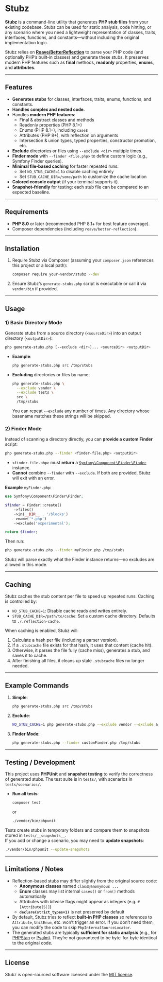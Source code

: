 # Stubz

**Stubz** is a command-line utility that generates **PHP stub files** from your existing codebase. Stubs can be used for static analysis, code hinting, or any scenario where you need a lightweight representation of classes, traits, interfaces, functions, and constants—without including the original implementation logic.

Stubz relies on [**Roave/BetterReflection**](https://github.com/Roave/BetterReflection) to parse your PHP code (and optionally PHP’s built-in classes) and generate these stubs. It preserves modern PHP features such as **final** methods, **readonly** properties, **enums**, and **attributes**.

---

## Features

- **Generates stubs** for classes, interfaces, traits, enums, functions, and constants.
- **Handles complex and nested code.**
- Handles **modern PHP features**:
    - Final & abstract classes and methods
    - Readonly properties (PHP 8.1+)
    - Enums (PHP 8.1+), including `case`s
    - Attributes (PHP 8+), with reflection on arguments
    - Intersection & union types, typed properties, constructor promotion, etc.
- **Exclude** directories or files using `--exclude <dir>` multiple times.
- **Finder mode** with `--finder <file.php>` to define custom logic (e.g., Symfony Finder queries).
- **Minimal file-based caching** for faster repeated runs:
    - Set `NO_STUB_CACHE=1` to disable caching entirely
    - Set `STUB_CACHE_DIR=/some/path` to customize the cache location
- **Colored console output** (if your terminal supports it).
- **Snapshot-friendly** for testing: each stub file can be compared to an expected baseline.

---

## Requirements

- **PHP 8.0** or later (recommended PHP 8.1+ for best feature coverage).
- Composer dependencies (including `roave/better-reflection`).

---

## Installation

1. Require Stubz via Composer (assuming your `composer.json` references this project or a local path):

   ```bash
   composer require your-vendor/stubz --dev
   ```

2. Ensure Stubz’s `generate-stubs.php` script is executable or call it via `vendor/bin` if provided.

---

## Usage

### 1) Basic Directory Mode

Generate stubs from a source directory (`<sourceDir>`) into an output directory (`<outputDir>`):

```bash
php generate-stubs.php [--exclude <dir>]... <sourceDir> <outputDir>
```

- **Example**:

  ```bash
  php generate-stubs.php src /tmp/stubs
  ```

- **Excluding** directories or files by name:

  ```bash
  php generate-stubs.php \
    --exclude vendor \
    --exclude tests \
    src \
    /tmp/stubs
  ```

  You can repeat `--exclude` any number of times. Any directory whose basename matches these strings will be skipped.

### 2) Finder Mode

Instead of scanning a directory directly, you can **provide a custom Finder** script:

```bash
php generate-stubs.php --finder <finder-file.php> <outputDir>
```

- `<finder-file.php>` must **return** a [`Symfony\Component\Finder\Finder`](https://symfony.com/doc/current/components/finder.html) instance.
- **Cannot** combine `--finder` with `--exclude`. If both are provided, Stubz will exit with an error.

**Example** `myFinder.php`:

```php
use Symfony\Component\Finder\Finder;

$finder = Finder::create()
    ->files()
    ->in(__DIR__ . '/blocks')
    ->name('*.php')
    ->exclude('experimental');

return $finder;
```

Then run:

```bash
php generate-stubs.php --finder myFinder.php /tmp/stubs
```

Stubz will parse exactly what the Finder instance returns—no excludes are allowed in this mode.

---

## Caching

Stubz caches the stub content per file to speed up repeated runs. Caching is controlled by:

- `NO_STUB_CACHE=1`: Disable cache reads and writes entirely.
- `STUB_CACHE_DIR=/path/to/cache`: Set a custom cache directory. Defaults to `./.reflection-cache`.

When caching is enabled, Stubz will:

1. Calculate a hash per file (including a parser version).
2. If a `.stubcache` file exists for that hash, it uses that content (cache hit).
3. Otherwise, it parses the file fully (cache miss), generates a stub, and saves it to cache.
4. After finishing all files, it cleans up stale `.stubcache` files no longer needed.

---

## Example Commands

1. **Simple**:

   ```bash
   php generate-stubs.php src /tmp/stubs
   ```

2. **Exclude**:

   ```bash
   NO_STUB_CACHE=1 php generate-stubs.php --exclude vendor --exclude assets src /tmp/stubs
   ```

3. **Finder Mode**:

   ```bash
   php generate-stubs.php --finder customFinder.php /tmp/stubs
   ```

---

## Testing / Development

This project uses **PHPUnit** and **snapshot testing** to verify the correctness of generated stubs. The test suite is in `tests/`, with scenarios in `tests/scenarios/`.

- **Run all tests**:
  ```bash
  composer test
  ```
  or
  ```bash
  ./vendor/bin/phpunit
  ```

Tests create stubs in temporary folders and compare them to snapshots stored in `tests/__snapshots__`.  
If you add or change a scenario, you may need to **update snapshots**:

```bash
./vendor/bin/phpunit --update-snapshots
```

---

## Limitations / Notes

- Reflection-based stubs may differ slightly from the original source code:
    - **Anonymous classes** named `class@anonymous ...`
    - **Enum** classes may list internal `cases()` or `from()` methods automatically
    - Attributes with bitwise flags might appear as integers (e.g. `#[Attribute(5)]`)
    - **`declare(strict_types=1)`** is not preserved by default
- By default, Stubz tries to reflect **built-in PHP classes** so references to `Attribute`, `UnitEnum`, etc. won’t trigger an error. If you don’t need them, you can modify the code to skip `PhpInternalSourceLocator`.
- The generated stubs are typically **sufficient for static analysis** (e.g., for [PHPStan](https://github.com/phpstan/phpstan) or [Psalm](https://psalm.dev/)). They’re not guaranteed to be byte-for-byte identical to the original code.

---

## License

Stubz is open-sourced software licensed under the [MIT license](LICENSE).